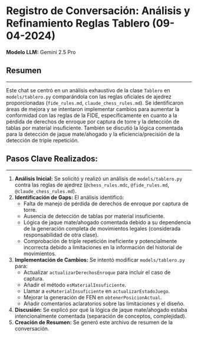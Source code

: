 # Registro de Conversación: Análisis y Refinamiento Reglas Tablero (09-04-2024)

**Modelo LLM:** Gemini 2.5 Pro

## Resumen
---
Este chat se centró en un análisis exhaustivo de la clase `Tablero` en `models/tablero.py` comparándola con las reglas oficiales de ajedrez proporcionadas (`fide_rules.md`, `claude_chess_rules.md`). Se identificaron áreas de mejora y se intentaron implementar cambios para aumentar la conformidad con las reglas de la FIDE, específicamente en cuanto a la pérdida de derechos de enroque por captura de torre y la detección de tablas por material insuficiente. También se discutió la lógica comentada para la detección de jaque mate/ahogado y la eficiencia/precisión de la detección de triple repetición.

## Pasos Clave Realizados:
---
1.  **Análisis Inicial:** Se solicitó y realizó un análisis de `models/tablero.py` contra las reglas de ajedrez (`@chess_rules.mdc`, `@fide_rules.md`, `@claude_chess_rules.md`).
2.  **Identificación de Gaps:** El análisis identificó:
    *   Falta de manejo de pérdida de derechos de enroque por captura de torre.
    *   Ausencia de detección de tablas por material insuficiente.
    *   Lógica de jaque mate/ahogado comentada debido a su dependencia de la generación completa de movimientos legales (considerada responsabilidad de otra clase).
    *   Comprobación de triple repetición ineficiente y potencialmente incorrecta debido a limitaciones en la información del historial de movimientos.
3.  **Implementación de Cambios:** Se intentó modificar `models/tablero.py` para:
    *   Actualizar `actualizarDerechosEnroque` para incluir el caso de captura.
    *   Añadir el método `esMaterialInsuficiente`.
    *   Llamar a `esMaterialInsuficiente` en `actualizarEstadoJuego`.
    *   Mejorar la generación de FEN en `obtenerPosicionActual`.
    *   Añadir comentarios aclaratorios sobre las limitaciones y el diseño.
4.  **Discusión:** Se explicó por qué la lógica de jaque mate/ahogado estaba intencionalmente comentada (separación de conceptos, complejidad).
5.  **Creación de Resumen:** Se generó este archivo de resumen de la conversación. 